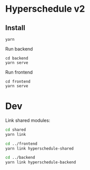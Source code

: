 # Hyperschedule v2

## Install

```
yarn
```

Run backend

```
cd backend
yarn serve
```

Run frontend

```
cd frontend
yarn serve
```

# Dev

Link shared modules:

```sh
cd shared
yarn link

cd ../frontend
yarn link hyperschedule-shared

cd ../backend
yarn link hyperschedule-backend
```
